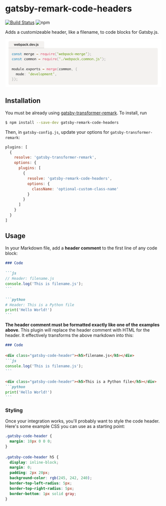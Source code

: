 # gatsby-remark-code-headers

[![Build Status](https://travis-ci.com/vzhou842/gatsby-remark-code-headers.svg?branch=master)](https://travis-ci.com/vzhou842/gatsby-remark-code-headers) ![npm](https://img.shields.io/npm/v/gatsby-remark-code-headers.svg)

Adds a customizeable header, like a filename, to code blocks for Gatsby.js.

![Example](./example.png)

## Installation

You must be already using [gatsby-transformer-remark](https://www.gatsbyjs.org/packages/gatsby-transformer-remark/). To install, run

```bash
$ npm install --save-dev gatsby-remark-code-headers
```

Then, in `gatsby-config.js`, update your options for `gatsby-transformer-remark`:

```js
plugins: [
  {
    resolve: 'gatsby-transformer-remark',
    options: {
      plugins: [
        {
          resolve: 'gatsby-remark-code-headers',
          options: {
            className: 'optional-custom-class-name'
          }
        }
      ]
    }
  }
]
```

## Usage

In your Markdown file, add a **header comment** to the first line of any code block:

~~~markdown
### Code

```js
// Header: filename.js
console.log('This is filename.js');
```

```python
# Header: This is a Python file
print('Hello World!')
```
~~~

**The header comment must be formatted exactly like one of the examples above**. This plugin will replace the header comment with HTML for the header. It effectively transforms the above markdown into this:

~~~markdown
### Code

<div class="gatsby-code-header"><h5>filename.js</h5></div>
```js
console.log('This is filename.js');
```

<div class="gatsby-code-header"><h5>This is a Python file</h5></div>
```python
print('Hello World!')
```
~~~

### Styling

Once your integration works, you'll probably want to style the code header. Here's some example CSS you can use as a starting point:

```css
.gatsby-code-header {
  margin: 10px 0 0 0;
}

.gatsby-code-header h5 {
  display: inline-block;
  margin: 0;
  padding: 2px 20px;
  background-color: rgb(245, 242, 240);
  border-top-left-radius: 5px;
  border-top-right-radius: 5px;
  border-bottom: 1px solid gray;
}
```
